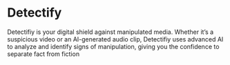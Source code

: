 # Detectify
Detectifiy is your digital shield against manipulated media. Whether it’s a suspicious video or an AI-generated audio clip, Detectifiy uses advanced AI to analyze and identify signs of manipulation, giving you the confidence to separate fact from fiction
